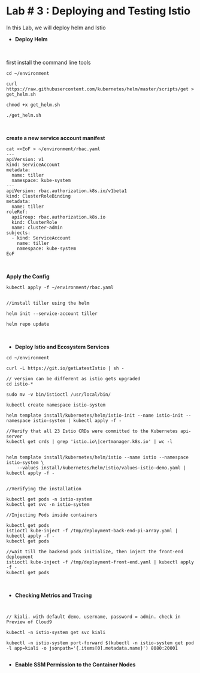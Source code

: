 # Lab # 3 : Deploying and Testing Istio 

In this Lab, we will deploy helm and Istio

* **Deploy Helm**
</br>

first install the command line tools

```
cd ~/environment

curl https://raw.githubusercontent.com/kubernetes/helm/master/scripts/get > get_helm.sh

chmod +x get_helm.sh

./get_helm.sh

```

</br>

**create a new service account manifest**
</br>


```
cat <<EoF > ~/environment/rbac.yaml
---
apiVersion: v1
kind: ServiceAccount
metadata:
  name: tiller
  namespace: kube-system
---
apiVersion: rbac.authorization.k8s.io/v1beta1
kind: ClusterRoleBinding
metadata:
  name: tiller
roleRef:
  apiGroup: rbac.authorization.k8s.io
  kind: ClusterRole
  name: cluster-admin
subjects:
  - kind: ServiceAccount
    name: tiller
    namespace: kube-system
EoF
```

</br>

**Apply the Config**
```
kubectl apply -f ~/environment/rbac.yaml


//install tiller using the helm

helm init --service-account tiller

helm repo update
```

</br>

* **Deploy Istio and Ecosystem Services**

```
cd ~/environment

curl -L https://git.io/getLatestIstio | sh -

// version can be different as istio gets upgraded
cd istio-*

sudo mv -v bin/istioctl /usr/local/bin/

kubectl create namespace istio-system

helm template install/kubernetes/helm/istio-init --name istio-init --namespace istio-system | kubectl apply -f -

//Verify that all 23 Istio CRDs were committed to the Kubernetes api-server
kubectl get crds | grep 'istio.io\|certmanager.k8s.io' | wc -l


helm template install/kubernetes/helm/istio --name istio --namespace istio-system \
    --values install/kubernetes/helm/istio/values-istio-demo.yaml | kubectl apply -f -


//Verifying the installation

kubectl get pods -n istio-system
kubectl get svc -n istio-system

//Injecting Pods inside containers

kubectl get pods
istioctl kube-inject -f /tmp/deployment-back-end-pi-array.yaml | kubectl apply -f -
kubectl get pods

//wait till the backend pods initialize, then inject the front-end deployment
istioctl kube-inject -f /tmp/deployment-front-end.yaml | kubectl apply -f -
kubectl get pods
```
</br>

* **Checking Metrics and Tracing**
```


// kiali. with default demo, username, password = admin. check in Preview of Cloud9

kubectl -n istio-system get svc kiali

kubectl -n istio-system port-forward $(kubectl -n istio-system get pod -l app=kiali -o jsonpath='{.items[0].metadata.name}') 8080:20001


```


* **Enable SSM Permission to the Container Nodes**
